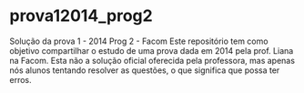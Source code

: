 # prova12014_prog2
Solução da prova 1 - 2014 Prog 2 - Facom
Este repositório tem como objetivo compartilhar o estudo de uma prova dada em 2014 pela prof. Liana na Facom.
Esta não a solução oficial oferecida pela professora, mas apenas nós alunos tentando resolver as questões, o que significa que possa ter erros.
